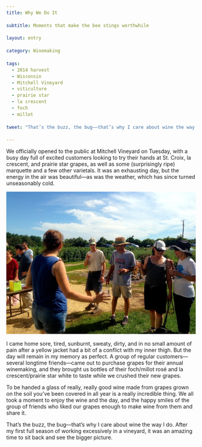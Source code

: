 ```yaml
---
title: Why We Do It

subtitle: Moments that make the bee stings worthwhile

layout: entry

category: Winemaking

tags:
  - 2014 harvest
  - Wisconsin
  - Mitchell Vineyard
  - viticulture
  - prairie star
  - la crescent
  - foch
  - millot

tweet: "That’s the buzz, the bug––that’s why I care about wine the way I do."

---
```


We officially opened to the public at Mitchell Vineyard on Tuesday, with a busy day full of excited customers looking to try their hands at St. Croix, la crescent, and prairie star grapes, as well as some (surprisingly ripe) marquette and a few other varietals. It was an exhausting day, but the energy in the air was beautiful––as was the weather, which has since turned unseasonably cold.

![customers share homemade wine](/photos/customers.jpg "Mitchell Vineyard customers")

I came home sore, tired, sunburnt, sweaty, dirty, and in no small amount of pain after a yellow jacket had a bit of a conflict with my inner thigh. But the day will remain in my memory as perfect. A group of regular customers––several longtime friends––came out to purchase grapes for their annual winemaking, and they brought us bottles of their foch/millot rosé and la crescent/prairie star white to taste while we crushed their new grapes. 

To be handed a glass of really, really good wine made from grapes grown on the soil you’ve been covered in all year is a really incredible thing. We all took a moment to enjoy the wine and the day, and the happy smiles of the group of friends who liked our grapes enough to make wine from them and share it. 

That’s the buzz, the bug––that’s why I care about wine the way I do. After my first full season of working excessively in a vineyard, it was an amazing time to sit back and see the bigger picture. 
